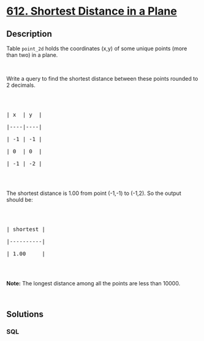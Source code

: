 # [612. Shortest Distance in a Plane](https://leetcode.com/problems/shortest-distance-in-a-plane)



## Description

Table <code>point_2d</code> holds the coordinates (x,y) of some unique points (more than two) in a plane.

<p>&nbsp;</p>

Write a query to find the shortest distance between these points rounded to 2 decimals.



<p>&nbsp;</p>



<pre>

| x  | y  |

|----|----|

| -1 | -1 |

| 0  | 0  |

| -1 | -2 |

</pre>



<p>&nbsp;</p>

The shortest distance is 1.00 from point (-1,-1) to (-1,2). So the output should be:



<p>&nbsp;</p>



<pre>

| shortest |

|----------|

| 1.00     |

</pre>



<p>&nbsp;</p>

<b>Note:</b> The longest distance among all the points are less than 10000.



<p>&nbsp;</p>



## Solutions

<!-- tabs:start -->

### **SQL**

```sql

```

<!-- tabs:end -->